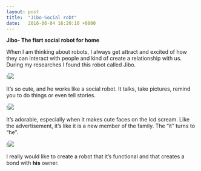 ```yaml
---
layout: post
title:  "Jibo-Social robt"
date:   2016-06-04 16:20:10 +0800
---
```

**Jibo- The fisrt social robot for home**

When I am thinking about robots, I always get attract and excited of how they can interact with people and kind of create a relationship with us. During my researches I found this robot called Jibo.

!<img src="http://angelherraiz.com/web/wp-content/uploads/2014/07/Jibo-robot.jpg" />

It’s so cute, and he works like a social robot. It talks, take pictures, remind you to do things or even tell stories. 

!<img src="http://static6.businessinsider.com/image/53c586ca69bedd3671b0cb8d/jul%2015,%202014%2015:53.gif" />

It’s adorable, especially when it makes cute faces on the lcd scream. Like the advertisement, it’s like it is a new member of the family. The “it” turns to “he”.

!<img src="http://www.realclear.com/assets/photos/250463_5_.gif" />

I really would like to create a robot that it’s functional and that creates a bond with **his** owner.
